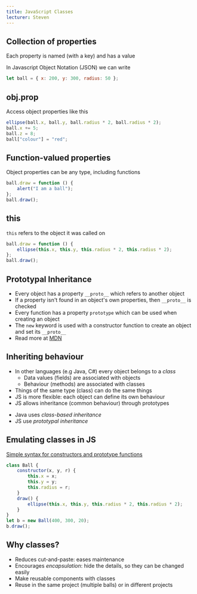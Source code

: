 ```yaml
---
title: JavaScript Classes
lecturer: Steven
---
```


## Collection of properties

Each property is named (with a key) and has a value

In Javascript Object Notation (JSON) we can write

```js
let ball = { x: 200, y: 300, radius: 50 };
```

## obj.prop

Access object properties like this

```js
ellipse(ball.x, ball.y, ball.radius * 2, ball.radius * 2);
ball.x += 5;
ball.z = 8;
ball["colour"] = "red";
```

## Function-valued properties

Object properties can be any type, including functions

```js
ball.draw = function () {
	alert("I am a ball");
};
ball.draw();
```

## this

`this` refers to the object it was called on

```js
ball.draw = function () {
	ellipse(this.x, this.y, this.radius * 2, this.radius * 2);
};
ball.draw();
```

## Prototypal Inheritance

-   Every object has a property `__proto__` which refers to another object
-   If a property isn't found in an object's own properties, then `__proto__` is checked
-   Every function has a property `prototype` which can be used when creating an object
-   The `new` keyword is used with a constructor function to create an object and set its `__proto__`
-   Read more at [MDN](https://developer.mozilla.org/en-US/docs/Web/JavaScript/Inheritance_and_the_prototype_chain)

## Inheriting behaviour

-   In other languages (e.g Java, C#) every object belongs to a _class_
    -   Data values (fields) are associated with objects
    -   Behaviour (methods) are associated with classes
-   Things of the same type (class) can do the same things
-   JS is more flexible: each object can define its own behaviour
-   JS allows inheritance (common behaviour) through prototypes

*   Java uses _class-based inheritance_
*   JS use _prototypal inheritance_

## Emulating classes in JS

[Simple syntax for constructors and prototype functions](https://developer.mozilla.org/en-US/docs/Web/JavaScript/Reference/Classes)

```js
class Ball {
	constructor(x, y, r) {
		this.x = x;
		this.y = y;
		this.radius = r;
	}
	draw() {
		ellipse(this.x, this.y, this.radius * 2, this.radius * 2);
	}
}
let b = new Ball(400, 300, 20);
b.draw();
```

## Why classes?

-   Reduces cut-and-paste: eases maintenance
-   Encourages _encapsulation_: hide the details, so they can be changed easily
-   Make reusable components with classes
-   Reuse in the same project (multiple balls) or in different projects
